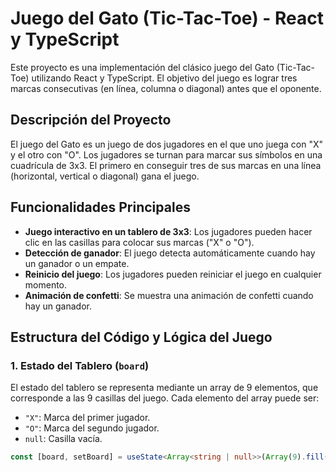 # Juego del Gato (Tic-Tac-Toe) - React y TypeScript

Este proyecto es una implementación del clásico juego del Gato (Tic-Tac-Toe) utilizando React y TypeScript. El objetivo del juego es lograr tres marcas consecutivas (en línea, columna o diagonal) antes que el oponente.

## Descripción del Proyecto

El juego del Gato es un juego de dos jugadores en el que uno juega con "X" y el otro con "O". Los jugadores se turnan para marcar sus símbolos en una cuadrícula de 3x3. El primero en conseguir tres de sus marcas en una línea (horizontal, vertical o diagonal) gana el juego.

## Funcionalidades Principales

- **Juego interactivo en un tablero de 3x3**: Los jugadores pueden hacer clic en las casillas para colocar sus marcas ("X" o "O").
- **Detección de ganador**: El juego detecta automáticamente cuando hay un ganador o un empate.
- **Reinicio del juego**: Los jugadores pueden reiniciar el juego en cualquier momento.
- **Animación de confetti**: Se muestra una animación de confetti cuando hay un ganador.

## Estructura del Código y Lógica del Juego

### 1. Estado del Tablero (`board`)

El estado del tablero se representa mediante un array de 9 elementos, que corresponde a las 9 casillas del juego. Cada elemento del array puede ser:

- `"X"`: Marca del primer jugador.
- `"O"`: Marca del segundo jugador.
- `null`: Casilla vacía.

```typescript
const [board, setBoard] = useState<Array<string | null>>(Array(9).fill(null));
